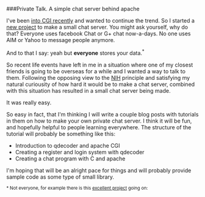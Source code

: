###Private Talk. A simple chat server behind apache

I've been [into CGI recently] and wanted to continue the trend. So I
started a [new project] to make a small chat server. You might ask
yourself, why do that? Everyone uses facebook Chat or G+ chat
now-a-days. No one uses AIM or Yahoo to message people anymore. 

And to that I say: yeah but **everyone** stores your data.<sup>*</sup>

So recent life events have left in me in a situation where one of my
closest friends is going to be overseas for a while and I wanted a way
to talk to them. Following the opposing view to the [NIH] principle and
satisfying my natural curiousity of how hard it would be to make a chat
server, combined with this situation has resulted in a small chat server
being made.

It was really easy. 

So easy in fact, that I'm thinking I will write a couple blog posts with
tutorials in them on how to make your own private chat server. I think
it will be fun, and hopefully helpful to people learning everywhere. The
structure of the tutorial will probably be something like this: 

 - Introduction to qdecoder and apache CGI
 - Creating a register and login system with qdecoder
 - Creating a chat program with C and apache

I'm hoping that will be an alright pace for things and will probably
provide sample code as some type of small library. 


<sup>* Not everyone, for example there is this [excellent project] going
on:  </sup>

[excellent project]:http://labs.bittorrent.com/experiments/bittorrent-chat.html
[into CGI recently]:http://www.ethanjoachimeldridge.info/tech-blog/bgi
[new project]:https://github.com/EJEHardenberg/pChat
[NIH]:http://en.wikipedia.org/wiki/Not_invented_here

